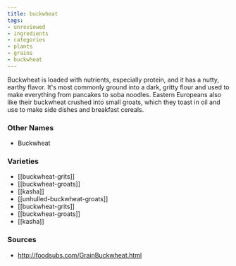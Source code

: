 ```yaml
---
title: buckwheat
tags:
- unreviewed
- ingredients
- categories
- plants
- grains
- buckwheat
---
```

Buckwheat is loaded with nutrients, especially protein, and it has a nutty, earthy flavor. It's most commonly ground into a dark, gritty flour and used to make everything from pancakes to soba noodles. Eastern Europeans also like their buckwheat crushed into small groats, which they toast in oil and use to make side dishes and breakfast cereals.

### Other Names

* Buckwheat

### Varieties

* [[buckwheat-grits]]
* [[buckwheat-groats]]
* [[kasha]]
* [[unhulled-buckwheat-groats]]
* [[buckwheat-grits]]
* [[buckwheat-groats]]
* [[kasha]]

### Sources
* http://foodsubs.com/GrainBuckwheat.html
